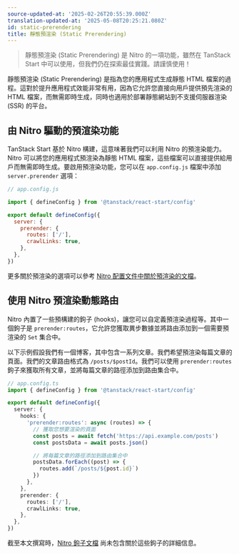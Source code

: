 ```yaml
---
source-updated-at: '2025-02-26T20:55:39.000Z'
translation-updated-at: '2025-05-08T20:25:21.080Z'
id: static-prerendering
title: 靜態預渲染 (Static Prerendering)
---
```


> 靜態預渲染 (Static Prerendering) 是 Nitro 的一項功能，雖然在 TanStack Start 中可以使用，但我們仍在探索最佳實踐。請謹慎使用！

靜態預渲染 (Static Prerendering) 是指為您的應用程式生成靜態 HTML 檔案的過程。這對於提升應用程式效能非常有用，因為它允許您直接向用戶提供預先渲染的 HTML 檔案，而無需即時生成，同時也適用於部署靜態網站到不支援伺服器渲染 (SSR) 的平台。

## 由 Nitro 驅動的預渲染功能

TanStack Start 基於 Nitro 構建，這意味著我們可以利用 Nitro 的預渲染能力。Nitro 可以將您的應用程式預渲染為靜態 HTML 檔案，這些檔案可以直接提供給用戶而無需即時生成。要啟用預渲染功能，您可以在 `app.config.js` 檔案中添加 `server.prerender` 選項：

```js
// app.config.js

import { defineConfig } from '@tanstack/react-start/config'

export default defineConfig({
  server: {
    prerender: {
      routes: ['/'],
      crawlLinks: true,
    },
  },
})
```

更多關於預渲染的選項可以參考 [Nitro 配置文件中關於預渲染的文檔](https://nitro.unjs.io/config#prerender)。

## 使用 Nitro 預渲染動態路由

Nitro 內置了一些預構建的鉤子 (hooks)，讓您可以自定義預渲染過程等。其中一個鉤子是 `prerender:routes`，它允許您獲取異步數據並將路由添加到一個需要預渲染的 `Set` 集合中。

以下示例假設我們有一個博客，其中包含一系列文章。我們希望預渲染每篇文章的頁面。我們的文章路由格式為 `/posts/$postId`。我們可以使用 `prerender:routes` 鉤子來獲取所有文章，並將每篇文章的路徑添加到路由集合中。

```ts
// app.config.ts
import { defineConfig } from '@tanstack/react-start/config'

export default defineConfig({
  server: {
    hooks: {
      'prerender:routes': async (routes) => {
        // 獲取您想要渲染的頁面
        const posts = await fetch('https://api.example.com/posts')
        const postsData = await posts.json()

        // 將每篇文章的路徑添加到路由集合中
        postsData.forEach((post) => {
          routes.add(`/posts/${post.id}`)
        })
      },
    },
    prerender: {
      routes: ['/'],
      crawlLinks: true,
    },
  },
})
```

截至本文撰寫時，[Nitro 鉤子文檔](https://nitro.build/config#hooks) 尚未包含關於這些鉤子的詳細信息。
